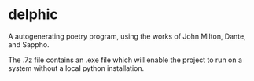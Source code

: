 # delphic
A autogenerating poetry program, using the works of John Milton, Dante, and Sappho.

The .7z file contains an .exe file which will enable the project to run on a system without a local python installation.

